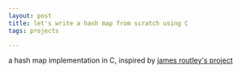 ```yaml
---
layout: post
title: let's write a hash map from scratch using C
tags: projects 

---
```


a hash map implementation in C, inspired by [james routley's project](https://github.com/jamesroutley/write-a-hash-table)

<script src="https://gist.github.com/selimslab/28668e3bacee31b2f4e3f6c93da71460.js"></script>